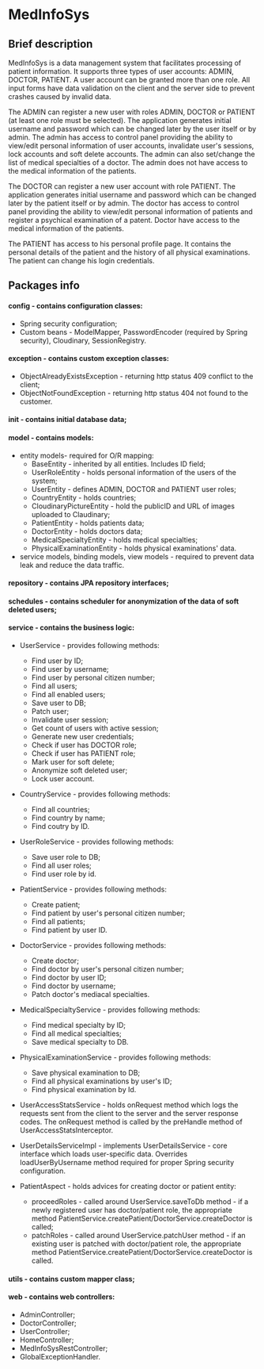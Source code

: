# MedInfoSys
## Brief description
MedInfoSys is a data management system that facilitates processing of patient information.
It supports three types of user accounts: ADMIN, DOCTOR, PATIENT. A user account can be granted more than one role.
All input forms have data validation on the client and the server side to prevent crashes caused by invalid data.

The ADMIN can register a new user with roles ADMIN, DOCTOR or PATIENT (at least one role must be selected).
The application generates initial username and password which can be changed later by the user itself or by admin.
The admin has access to control panel providing the ability to view/edit personal information of user accounts, invalidate user's sessions, lock accounts and soft delete accounts.
The admin can also set/change the list of medical specialties of a doctor.
The admin does not have access to the medical information of the patients.

The DOCTOR can register a new user account with role PATIENT. 
The application generates initial username and password which can be changed later by the patient itself or by admin.
The doctor has access to control panel providing the ability to view/edit personal information of patients and register a psychical examination of a patent.
Doctor have access to the medical information of the patients.

The PATIENT has access to his personal profile page. It contains the personal details of the patient and the history of all physical examinations. The patient can change his login credentials.

## Packages info
#### config - contains configuration classes:
* Spring security configuration;
* Custom beans - ModelMapper, PasswordEncoder (required by Spring security), Cloudinary, SessionRegistry.
#### exception - contains custom exception classes:
* ObjectAlreadyExistsException - returning http status 409 conflict to the client;
* ObjectNotFoundException - returning http status 404 not found to the customer.
#### init - contains initial database data;
#### model - contains models:
* entity models- required for O/R mapping:
  * BaseEntity - inherited by all entities. Includes ID field;
  * UserRoleEntity - holds personal information of the users of the system;
  * UserEntity - defines ADMIN, DOCTOR and PATIENT user roles;
  * CountryEntity - holds countries;
  * CloudinaryPictureEntity - hold the publicID and URL of images uploaded to Claudinary;
  * PatientEntity - holds patients data;
  * DoctorEntity - holds doctors data;
  * MedicalSpecialtyEntity - holds medical specialties;
  * PhysicalExaminationEntity - holds physical examinations' data.
* service models, binding models, view models - required to prevent data leak and reduce the data traffic.
#### repository - contains JPA repository interfaces;
#### schedules - contains scheduler for anonymization of the data of soft deleted users;
#### service - contains the business logic:
* UserService - provides following methods:
  * Find user by ID;
  * Find user by username;
  * Find user by personal citizen number;
  * Find all users;
  * Find all enabled users;
  * Save user to DB;
  * Patch user;
  * Invalidate user session;
  * Get count of users with active session;
  * Generate new user credentials;
  * Check if user has DOCTOR role;
  * Check if user has PATIENT role;
  * Mark user for soft delete;
  * Anonymize soft deleted user;
  * Lock user account.
  

* CountryService - provides following methods:
  * Find all countries;
  * Find country by name;
  * Find coutry by ID.


* UserRoleService - provides following methods:
  * Save user role to DB;
  * Find all user roles;
  * Find user role by id.


* PatientService - provides following methods:
  * Create patient;
  * Find patient by user's personal citizen number;
  * Find all patients;
  * Find patient by user ID.


* DoctorService - provides following methods:
  * Create doctor;
  * Find doctor by user's personal citizen number;
  * Find doctor by user ID;
  * Find doctor by username;
  * Patch doctor's mediacal specialties.


* MedicalSpecialtyService - provides following methods:
  * Find medical specialty by ID;
  * Find all medical specialties;
  * Save medical specialty to DB.


* PhysicalExaminationService - provides following methods:
  * Save physical examination to DB;
  * Find all physical examinations by user's ID;
  * Find physical examination by Id.


* UserAccessStatsService - holds onRequest method which logs the requests sent from the client to the server and the server response codes. The onRequest method is called by the preHandle method of UserAccessStatsInterceptor.


* UserDetailsServiceImpl - implements UserDetailsService - core interface which loads user-specific data. Overrides loadUserByUsername method required for proper Spring security configuration.


* PatientAspect - holds advices for creating doctor or patient entity:
  * proceedRoles - called around UserService.saveToDb method - if a newly registered user has doctor/patient role, the appropriate method PatientService.createPatient/DoctorService.createDoctor is called;
  * patchRoles - called around UserService.patchUser method - if an existing user is patched with doctor/patient role, the appropriate method PatientService.createPatient/DoctorService.createDoctor is called.
#### utils - contains custom mapper class;
#### web - contains web controllers:
* AdminController;
* DoctorController;
* UserController;
* HomeController;
* MedInfoSysRestController;
* GlobalExceptionHandler.
